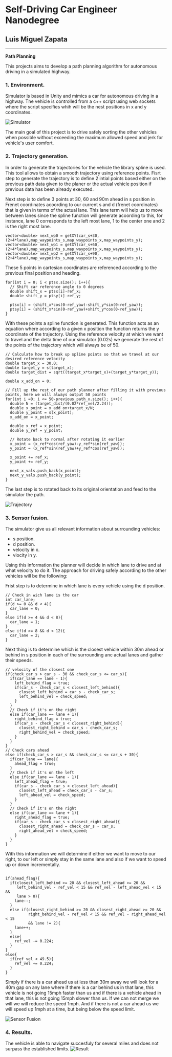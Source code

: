 # **Self-Driving Car Engineer Nanodegree** 

## Luis Miguel Zapata

---

**Path Planning**

This projects aims to develop a path planning algorithm for autonomous driving in a simulated highway.

[image1]: ./screenshots/simulator.png "Simulator"
[image2]: ./screenshots/trajectory.png "Trajectory"
[image3]: ./screenshots/fusion.png "Sensor Fusion"
[image4]: ./screenshots/result.png "Result"

### 1. Environment.
Simulator is based in Unity and mimics a car for autonomous driving in a highway. The vehicle is controlled from a c++ script using web sockets where the script specifies whih will be the nest positions in x and y coordinates.

![][image1]

The main goal of this project is to drive safely sorting the other vehicles when possible without exceeding the maximum allowed speed and jerk for vehicle's user comfort.

### 2. Trajectory generation.
In order to generate the trajectories for the vehicle the library spline is used. This tool allows to obtain a smooth trajectory using reference points. Fisrt step to generate the trajectory is to define 2 intial points based either on the previous path data given to the planer or the actual vehicle position if previous data has been already executed.

Next step is to define 3 points at 30, 60 and 90m ahead in s position in Frenet coordinates acoording to our current s and d (frenet coordinates) that is given in terms of the actual lane. This lane term will help us to move between lanes since the spline function will generate acoording to this, for instance, lane 0 corresponds to the left most lane, 1 to the center one and 2 is the right most lane.

```
vector<double> next_wp0 = getXY(car_s+30,(2+4*lane),map_waypoints_s,map_waypoints_x,map_waypoints_y);
vector<double> next_wp1 = getXY(car_s+60,(2+4*lane),map_waypoints_s,map_waypoints_x,map_waypoints_y);
vector<double> next_wp2 = getXY(car_s+90,(2+4*lane),map_waypoints_s,map_waypoints_x,map_waypoints_y);
```

These 5 points in cartesian coordinates are referenced according to the previous final position and heading.

```
for(int i = 0; i < ptsx.size(); i++){
  // Shift car reference angle to 0 degrees
  double shift_x = ptsx[i]-ref_x;
  double shift_y = ptsy[i]-ref_y;

  ptsx[i] = (shift_x*cos(0-ref_yaw)-shift_y*sin(0-ref_yaw));
  ptsy[i] = (shift_x*sin(0-ref_yaw)+shift_y*cos(0-ref_yaw));
}
```
With these points a spline function is generated. This function acts as an equation where according to a given x position the function returns the y coordinate  of the trajectory. Using the reference velocity at which we want to travel and the delta time of our simulator (0.02s) we generate the rest of the points of the trajectory which will always be of 50. 

```
// Calculate how to break up spline points so that we travel at our desired reference velocity
double target_x = 30.0;
double target_y = s(target_x);
double target_dist = sqrt((target_x*target_x)+(target_y*target_y));

double x_add_on = 0;

// Fill up the rest of our path planner after filling it with previous points, here we will always output 50 points
for(int i =0; i <= 50-previous_path_x.size(); i++){
  double N = (target_dist/(0.02*ref_vel/2.24));
  double x_point = x_add_on+target_x/N;
  double y_point = s(x_point);
  x_add_on = x_point;

  double x_ref = x_point;
  double y_ref = y_point;

  // Rotate back to normal after rotating it earlier
  x_point = (x_ref*cos(ref_yaw)-y_ref*sin(ref_yaw));
  y_point = (x_ref*sin(ref_yaw)+y_ref*cos(ref_yaw));

  x_point += ref_x;
  y_point += ref_y;

  next_x_vals.push_back(x_point);
  next_y_vals.push_back(y_point);
}
```

The last step is to rotated back to its original orientation and feed to the simulator the path.

![][image2]

### 3. Sensor fusion.
The simulator give us all relevant information about surrounding vehicles:
* s position.
* d position.
* velocity in x.
* vlocity in y.

Using this information the planner will decide in which lane to drive and at what velocity to do it. The approach for driving safely according to the other vehicles will be the following:

Frist step is to determine in which lane is every vehicle using the d position.

```
// Check in wich lane is the car
int car_lane;
if(d >= 0 && d < 4){
  car_lane = 0;
}
else if(d >= 4 && d < 8){
  car_lane = 1;
}
else if(d >= 8 && d < 12){
  car_lane = 2;
}
```

Next thing is to determine which is the closest vehicle within 30m ahead or behind in s position in each of the surrounding anc actual lanes and gather their speeds. 

```
// velocity of the closest one
if(check_car_s > car_s - 30 && check_car_s <= car_s){
  if(car_lane == lane - 1){
    left_behind_flag = true;
    if(car_s - check_car_s < closest_left_behind){
      closest_left_behind = car_s - check_car_s;
      left_behind_vel = check_speed;
    }
  }
  // Check if it's on the right 
  else if(car_lane == lane + 1){
    right_behind_flag = true;
    if(car_s - check_car_s < closest_right_behind){
      closest_right_behind = car_s - check_car_s;
      right_behind_vel = check_speed;
    }
  }
}
// Check cars ahead
else if(check_car_s > car_s && check_car_s <= car_s + 30){
  if(car_lane == lane){
    ahead_flag = true;
  }
  // Check if it's on the left 
  else if(car_lane == lane - 1){
    left_ahead_flag = true;
    if(car_s - check_car_s < closest_left_ahead){
      closest_left_ahead = check_car_s - car_s;
      left_ahead_vel = check_speed;
    }
  }
  // Check if it's on the right 
  else if(car_lane == lane + 1){
    right_ahead_flag = true;
    if(car_s - check_car_s < closest_right_ahead){
      closest_right_ahead = check_car_s - car_s;
      right_ahead_vel = check_speed;
    }
  }
}
```

With this information we will determine if either we want to move to our right, to our left or simply stay in the same lane and also if we want to speed up or down incrementally.

```

if(ahead_flag){
  if(closest_left_behind >= 20 && closest_left_ahead >= 20 && 
     left_behind_vel - ref_vel < 15 && ref_vel - left_ahead_vel < 15 &&
     lane > 0){
    lane--;
  }
  else if(closest_right_behind >= 20 && closest_right_ahead >= 20 &&
          right_behind_vel - ref_vel < 15 && ref_vel - right_ahead_vel < 15
          && lane != 2){
    lane++;
  }
  else{
    ref_vel -= 0.224;
  }
}
else{
  if(ref_vel < 49.5){
    ref_vel += 0.224;
  }
} 
```

Simply if there is a car ahead us at less than 30m away we will look for a 40m gap on any lane where if there is a car behind us in that lane, this vehicle is not going 15mph faster than us and if there is a vehicle ahead in that lane, this is not going 15mph slower than us. If we can not merge we will we will reduce the speed 1mph. And if there is not a car ahead us we will speed up 1mph at a time, but being below the speed limit. 

![][image3]

### 4. Results.
The vehicle is able to navigate succesfuly for several miles and does not surpass the established limits. 
![][image4]